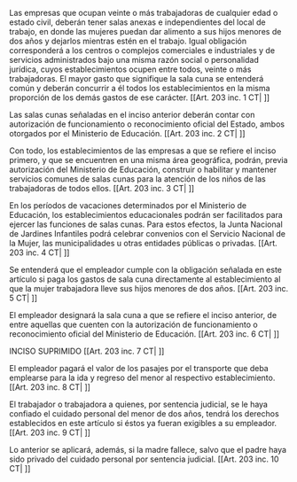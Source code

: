 Las empresas que ocupan veinte o más trabajadoras de cualquier edad o estado civil, deberán tener salas anexas e independientes del local de trabajo, en donde las mujeres puedan dar alimento a sus hijos menores de dos años y dejarlos mientras estén en el trabajo. Igual obligación corresponderá a los centros o complejos comerciales e industriales y de servicios administrados bajo una misma razón social o personalidad jurídica, cuyos establecimientos ocupen entre todos, veinte o más trabajadoras. El mayor gasto que signifique la sala cuna se entenderá común y deberán concurrir a él todos los establecimientos en la misma proporción de los demás gastos de ese carácter. [[Art. 203 inc. 1 CT| ]]

Las salas cunas señaladas en el inciso anterior deberán contar con autorización de funcionamiento o reconocimiento oficial del Estado, ambos otorgados por el Ministerio de Educación. [[Art. 203 inc. 2 CT| ]]

Con todo, los establecimientos de las empresas a que se refiere el inciso primero, y que se encuentren en una misma área geográfica, podrán, previa autorización del Ministerio de Educación, construir o habilitar y mantener servicios comunes de salas cunas para la atención de los niños de las trabajadoras de todos ellos. [[Art. 203 inc. 3 CT| ]]

En los períodos de vacaciones determinados por el Ministerio de Educación, los establecimientos educacionales podrán ser facilitados para ejercer las funciones de salas cunas. Para estos efectos, la Junta Nacional de Jardines Infantiles podrá celebrar convenios con el Servicio Nacional de la Mujer, las municipalidades u otras entidades públicas o privadas. [[Art. 203 inc. 4 CT| ]]

Se entenderá que el empleador cumple con la obligación señalada en este artículo si paga los gastos de sala cuna directamente al establecimiento al que la mujer trabajadora lleve sus hijos menores de dos años. [[Art. 203 inc. 5 CT| ]]

El empleador designará la sala cuna a que se refiere el inciso anterior, de entre aquellas que cuenten con la autorización de funcionamiento o reconocimiento oficial del Ministerio de Educación. [[Art. 203 inc. 6 CT| ]]

INCISO SUPRIMIDO [[Art. 203 inc. 7 CT| ]]

El empleador pagará el valor de los pasajes por el transporte que deba emplearse para la ida y regreso del menor al respectivo establecimiento. [[Art. 203 inc. 8 CT| ]]

El trabajador o trabajadora a quienes, por sentencia judicial, se le haya confiado el cuidado personal del menor de dos años, tendrá los derechos establecidos en este artículo si éstos ya fueran exigibles a su empleador. [[Art. 203 inc. 9 CT| ]]

Lo anterior se aplicará, además, si la madre fallece, salvo que el padre haya sido privado del cuidado personal por sentencia judicial. [[Art. 203 inc. 10 CT| ]]